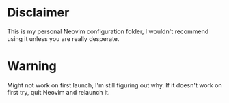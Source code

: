 # Disclaimer
This is my personal Neovim configuration folder, I wouldn't recommend using it unless you are really desperate.

# Warning
Might not work on first launch, I'm still figuring out why.
If it doesn't work on first try, quit Neovim and relaunch it.
